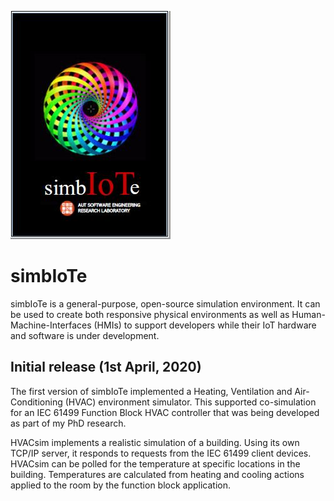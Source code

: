 ![simbIoTe logo](graphics/simbIoTe.jpg)

# simbIoTe 

simbIoTe is a general-purpose, open-source simulation environment. It can be used to create both responsive physical environments as well as Human-Machine-Interfaces (HMIs) to support developers while their IoT hardware and software is under development.

## Initial release (1st April, 2020)

The first version of simbIoTe implemented a Heating, Ventilation and Air-Conditioning (HVAC) environment simulator. This supported co-simulation for an IEC 61499 Function Block HVAC controller that was being developed as part of my PhD research. 

HVACsim implements a realistic simulation of a building. Using its own TCP/IP server, it responds to requests from the IEC 61499 client devices. HVACsim can be polled for the temperature at specific locations in the building. Temperatures are calculated from heating and cooling actions applied to the room by the function block application.
